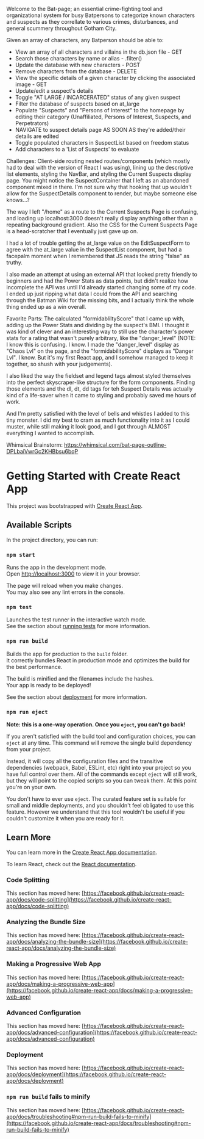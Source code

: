 Welcome to the Bat-page; an essential crime-fighting tool and organizational system for busy Batpersons to categorize known characters and suspects as they correllate to various crimes, disturbances, and general scummery throughout Gotham City.

Given an array of characters, any Batperson should be able to:

- View an array of all characters and villains in the db.json file - GET
- Search those characters by name or alias - .filter()
- Update the database with new characters - POST
- Remove characters from the database - DELETE
- View the specific details of a given character by clicking the associated image - GET
- Update/edit a suspect's details
- Toggle "AT LARGE / INCARCERATED" status of any given suspect
- Filter the database of suspects based on at_large
- Populate "Suspects" and "Persons of Interest" to the homepage by editing their category (Unaffiliated, Persons of Interest, Suspects, and Perpetrators)
- NAVIGATE to suspect details page AS SOON AS they're added/their details are edited
- Toggle populated characters in SuspectList based on freedom status
- Add characters to a 'List of Suspects' to evaluate

Challenges: 
Client-side routing nested routes/components (which mostly had to deal with the version of React I was using), lining up the descriptive list elements, styling the NavBar, and styling the Current Suspects display page. You might notice the SuspectContainer that I left as an abandoned component mixed in there. I'm not sure why that hooking that up wouldn't allow for the SuspectDetails component to render, but maybe someone else knows...?

The way I left "/home" as a route to the Current Suspects Page is confusing, and loading up localhost:3000 doesn't really display anything other than a repeating background gradient. Also the CSS for the Current Suspects Page is a head-scratcher that I eventually just gave up on.  

I had a lot of trouble getting the at_large value on the EditSuspectForm to agree with the at_large value in the SuspectList component, but had a facepalm moment when I remembered that JS reads the string "false" as truthy. 

I also made an attempt at using an external API that looked pretty friendly to beginners and had the Power Stats as data points, but didn't realize how incomplete the API was until I'd already started changing some of my code. I ended up just ripping what data I could from the API and searching through the Batman Wiki for the missing bits, and I actually think the whole thing ended up as a win overall. 

Favorite Parts: 
The calculated "formidabliltyScore" that I came up with, adding up the Power Stats and dividing by the suspect's BMI. I thought it was kind of clever and an interesting way to still use the character's power stats for a rating that wasn't purely arbitrary, like the "danger_level" (NOTE: I know this is confusing. I know. I made the "danger_level" display as "Chaos Lvl" on the page, and the "formidabilityScore" displays as "Danger Lvl". I know. But it's my first React app, and I somehow managed to keep it together, so shush with your judgements).

I also liked the way the fieldset and legend tags almost styled themselves into the perfect skyscraper-like structure for the form components. Finding those elements and the dl, dt, dd tags for teh Suspect Details was actually kind of a life-saver when it came to styling and probably saved me hours of work. 

And I'm pretty satisfied with the level of bells and whistles I added to this tiny monster. I did my best to cram as much functionality into it as I could muster, while still making it look good, and I got through ALMOST everything I wanted to accomplish. 


Whimsical Brainstorm: 
https://whimsical.com/bat-page-outline-DPLbaiVwrGc2KHBbsu6bqP



# Getting Started with Create React App

This project was bootstrapped with [Create React App](https://github.com/facebook/create-react-app).

## Available Scripts

In the project directory, you can run:

### `npm start`

Runs the app in the development mode.\
Open [http://localhost:3000](http://localhost:3000) to view it in your browser.

The page will reload when you make changes.\
You may also see any lint errors in the console.

### `npm test`

Launches the test runner in the interactive watch mode.\
See the section about [running tests](https://facebook.github.io/create-react-app/docs/running-tests) for more information.

### `npm run build`

Builds the app for production to the `build` folder.\
It correctly bundles React in production mode and optimizes the build for the best performance.

The build is minified and the filenames include the hashes.\
Your app is ready to be deployed!

See the section about [deployment](https://facebook.github.io/create-react-app/docs/deployment) for more information.

### `npm run eject`

**Note: this is a one-way operation. Once you `eject`, you can't go back!**

If you aren't satisfied with the build tool and configuration choices, you can `eject` at any time. This command will remove the single build dependency from your project.

Instead, it will copy all the configuration files and the transitive dependencies (webpack, Babel, ESLint, etc) right into your project so you have full control over them. All of the commands except `eject` will still work, but they will point to the copied scripts so you can tweak them. At this point you're on your own.

You don't have to ever use `eject`. The curated feature set is suitable for small and middle deployments, and you shouldn't feel obligated to use this feature. However we understand that this tool wouldn't be useful if you couldn't customize it when you are ready for it.

## Learn More

You can learn more in the [Create React App documentation](https://facebook.github.io/create-react-app/docs/getting-started).

To learn React, check out the [React documentation](https://reactjs.org/).

### Code Splitting

This section has moved here: [https://facebook.github.io/create-react-app/docs/code-splitting](https://facebook.github.io/create-react-app/docs/code-splitting)

### Analyzing the Bundle Size

This section has moved here: [https://facebook.github.io/create-react-app/docs/analyzing-the-bundle-size](https://facebook.github.io/create-react-app/docs/analyzing-the-bundle-size)

### Making a Progressive Web App

This section has moved here: [https://facebook.github.io/create-react-app/docs/making-a-progressive-web-app](https://facebook.github.io/create-react-app/docs/making-a-progressive-web-app)

### Advanced Configuration

This section has moved here: [https://facebook.github.io/create-react-app/docs/advanced-configuration](https://facebook.github.io/create-react-app/docs/advanced-configuration)

### Deployment

This section has moved here: [https://facebook.github.io/create-react-app/docs/deployment](https://facebook.github.io/create-react-app/docs/deployment)

### `npm run build` fails to minify

This section has moved here: [https://facebook.github.io/create-react-app/docs/troubleshooting#npm-run-build-fails-to-minify](https://facebook.github.io/create-react-app/docs/troubleshooting#npm-run-build-fails-to-minify)
